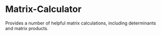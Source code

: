 # Matrix-Calculator
 Provides a number of helpful matrix calculations, including determinants and matrix products.
